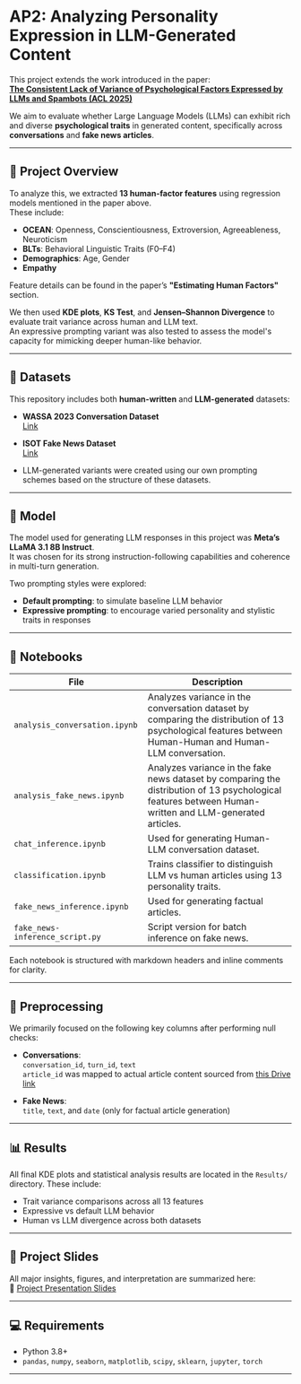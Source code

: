 # AP2: Analyzing Personality Expression in LLM-Generated Content

This project extends the work introduced in the paper:  
**[The Consistent Lack of Variance of Psychological Factors Expressed by LLMs and Spambots (ACL 2025)](https://aclanthology.org/2025.genaidetect-1.8.pdf)**

We aim to evaluate whether Large Language Models (LLMs) can exhibit rich and diverse **psychological traits** in generated content, specifically across **conversations** and **fake news articles**.

---

## 🧠 Project Overview

To analyze this, we extracted **13 human-factor features** using regression models mentioned in the paper above.  
These include:

- **OCEAN**: Openness, Conscientiousness, Extroversion, Agreeableness, Neuroticism  
- **BLTs**: Behavioral Linguistic Traits (F0–F4)  
- **Demographics**: Age, Gender  
- **Empathy**

Feature details can be found in the paper’s **"Estimating Human Factors"** section.

We then used **KDE plots**, **KS Test**, and **Jensen–Shannon Divergence** to evaluate trait variance across human and LLM text.  
An expressive prompting variant was also tested to assess the model's capacity for mimicking deeper human-like behavior.

---

## 📁 Datasets

This repository includes both **human-written** and **LLM-generated** datasets:

- **WASSA 2023 Conversation Dataset**  
  [Link](https://codalab.lisn.upsaclay.fr/competitions/11167#learn_the_details-datasets)

- **ISOT Fake News Dataset**  
  [Link](https://www.kaggle.com/datasets/csmalarkodi/isot-fake-news-dataset)

- LLM-generated variants were created using our own prompting schemes based on the structure of these datasets.

---

## 🧠 Model

The model used for generating LLM responses in this project was **Meta’s LLaMA 3.1 8B Instruct**.  
It was chosen for its strong instruction-following capabilities and coherence in multi-turn generation.

Two prompting styles were explored:
- **Default prompting**: to simulate baseline LLM behavior
- **Expressive prompting**: to encourage varied personality and stylistic traits in responses

---

## 📓 Notebooks

| File                          | Description |
|-------------------------------|-------------|
| `analysis_conversation.ipynb` | Analyzes variance in the conversation dataset by comparing the distribution of 13 psychological features between Human-Human and Human-LLM conversation. |
| `analysis_fake_news.ipynb`    | Analyzes variance in the fake news dataset by comparing the distribution of 13 psychological features between Human-written and LLM-generated articles. |
| `chat_inference.ipynb`        | Used for generating Human-LLM conversation dataset. |
| `classification.ipynb`        | Trains classifier to distinguish LLM vs human articles using 13 personality traits. |
| `fake_news_inference.ipynb`   | Used for generating factual articles.|
| `fake_news-inference_script.py` | Script version for batch inference on fake news. |

Each notebook is structured with markdown headers and inline comments for clarity.

---

## 🔧 Preprocessing

We primarily focused on the following key columns after performing null checks:

- **Conversations**:  
  `conversation_id`, `turn_id`, `text`  
  `article_id` was mapped to actual article content sourced from [this Drive link](https://drive.google.com/file/d/1A-7XiLxqOiibZtyDzTkHejsCtnt55atZ/view)

- **Fake News**:  
  `title`, `text`, and `date` (only for factual article generation)

---

## 📊 Results

All final KDE plots and statistical analysis results are located in the `Results/` directory. These include:

- Trait variance comparisons across all 13 features
- Expressive vs default LLM behavior
- Human vs LLM divergence across both datasets

---

## 🎥 Project Slides

All major insights, figures, and interpretation are summarized here:  
📎 [Project Presentation Slides](https://docs.google.com/presentation/d/1gRuyEKDeNmhzdU1dGT7hweVNoFz0X_hwLcV6Xc1vXO8/edit?usp=sharing)

---

## 💻 Requirements

- Python 3.8+
- `pandas`, `numpy`, `seaborn`, `matplotlib`, `scipy`, `sklearn`, `jupyter`, `torch`

---

